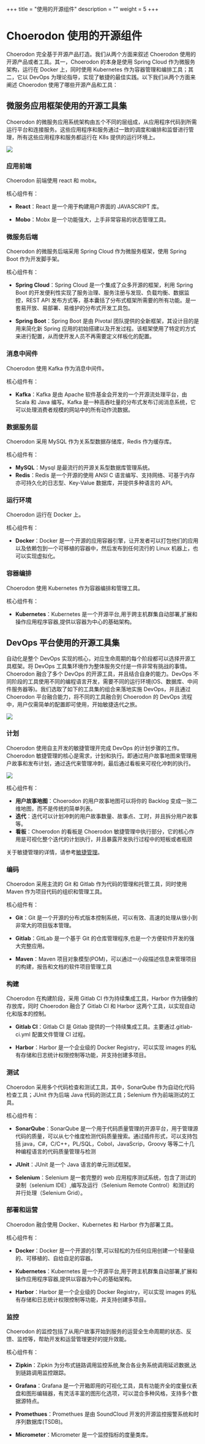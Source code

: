 ﻿+++
title = "使用的开源组件"
description = ""
weight = 5
+++

# Choerodon 使用的开源组件


Choerodon 完全基于开源产品打造。我们从两个方面来叙述 Choerodon 使用的开源产品或者工具。其一，Choerodon 的本身是使用 Spring Cloud 作为微服务架构，运行在 Docker 上，同时使用 Kubernetes 作为容器管理和编排工具；其二，它以 DevOps 为理论指导，实现了敏捷的最佳实践。以下我们从两个方面来阐述 Choerodon 使用了哪些开源产品和工具：

## 微服务应用框架使用的开源工具集


Choerodon 的微服务应用系统架构由五个不同的层组成，从应用程序代码到所需运行平台和连接服务。这些应用程序和服务通过一致的调度和编排和监督进行管理，所有这些应用程序和服务都运行在 K8s 提供的运行环境上。

![](/img/docs/concept/system-component.png)


### 应用前端

Choerodon 前端使用 react 和 mobx。

核心组件有：

- **React**：React 是一个用于构建用户界面的 JAVASCRIPT 库。

- **Mobo**：Mobx 是一个功能强大，上手非常容易的状态管理工具。

### 微服务后端

Choerodon 的微服务后端采用 Spring Cloud 作为微服务框架，使用 Spring Boot 作为开发脚手架。

核心组件有：

- **Spring Cloud**：Spring Cloud 是一个集成了众多开源的框架，利用 Spring Boot 的开发便利性实现了服务治理、服务注册与发现、负载均衡、数据监控，REST API 发布方式等，基本囊括了分布式框架所需要的所有功能。是一套易开放、易部署、易维护的分布式开发工具包。

- **Spring Boot**：Spring Boot 是由 Pivotal 团队提供的全新框架，其设计目的是用来简化新 Spring 应用的初始搭建以及开发过程。该框架使用了特定的方式来进行配置，从而使开发人员不再需要定义样板化的配置。

### 消息中间件

Choerodon 使用 Kafka 作为消息中间件。

核心组件有：

- **Kafka**：Kafka 是由 Apache 软件基金会开发的一个开源流处理平台，由 Scala 和 Java 编写。Kafka 是一种高吞吐量的分布式发布订阅消息系统，它可以处理消费者规模的网站中的所有动作流数据。

### 数据服务层

Choerodon 采用 MySQL 作为关系型数据存储库，Redis 作为缓存库。

核心组件有：

- **MySQL**：Mysql 是最流行的开源关系型数据库管理系统。
- **Redis**：Redis 是一个开源的使用 ANSI C 语言编写、支持网络、可基于内存亦可持久化的日志型、Key-Value 数据库，并提供多种语言的 API。

### 运行环境

Choerodon 运行在 Docker 上。

核心组件有：

- **Docker**：Docker 是一个开源的应用容器引擎，让开发者可以打包他们的应用以及依赖包到一个可移植的容器中，然后发布到任何流行的 Linux 机器上，也可以实现虚拟化。

### 容器编排


Choerodon 使用 Kubernetes 作为容器编排和管理工具。

核心组件有：

- **Kubernetes**：Kubernetes 是一个开源平台,用于跨主机群集自动部署,扩展和操作应用程序容器,提供以容器为中心的基础架构。

## DevOps 平台使用的开源工具集


自动化是整个 DevOps 实现的核心，对应生命周期的每个阶段都可以选择开源工具框架。将 DevOps 工具集环境作为整体服务交付是一件非常有挑战的事情。Choerodon 融合了多个 DevOps 的开源工具，并且结合自身的能力。DevOps 不同阶段的工具使用不同的编程语言开发，需要不同的运行环境(OS、数据库、中间件服务器等)。我们选取了如下的工具集的组合来落地实施 DevOps，并且通过 Choerodon 平台融合能力，将不同的工具融合到 Choerodon 的 DevOps 流程中，用户仅需简单的配置即可使用，开始敏捷迭代之旅。

![](/img/docs/concept/devops-opensource-component.png)

### 计划

Choerodon 使用自主开发的敏捷管理开完成 DevOps 的计划步骤的工作。Choerodon 敏捷管理的核心是需求，计划和执行。即通过用户故事地图来管理用户故事和发布计划，通过迭代来管理冲刺，最后通过看板来可视化冲刺的执行。

![](/img/docs/concept/choerodon_devops.png)

核心组件有：

- **用户故事地图**：Choerodon 的用户故事地图可以将你的 Backlog 变成一张二维地图，而不是传统的简单列表。
- **迭代**：迭代可以计划冲刺的用户故事数量、故事点、工时，并且拆分用户故事等。
- **看板**：Choerodon 的看板是 Choerodon 敏捷管理中执行部分，它的核心作用是可视化整个迭代的计划执行，并且暴露开发执行过程中的短板或者瓶颈

关于敏捷管理的详情，请参考[敏捷管理](#)。

### 编码

Choerodon 采用主流的 Git 和 Gitlab 作为代码的管理和托管工具，同时使用 Maven 作为项目代码的组织和管理工具。

核心组件有：

- **Git**：Git 是一个开源的分布式版本控制系统，可以有效、高速的处理从很小到非常大的项目版本管理。

- **Gitlab**：GitLab 是一个基于 Git 的仓库管理程序,也是一个方便软件开发的强大完整应用。

- **Maven**：Maven 项目对象模型(POM)，可以通过一小段描述信息来管理项目的构建，报告和文档的软件项目管理工具

### 构建

Choerodon 在构建阶段，采用 Gitlab CI 作为持续集成工具，Harbor 作为镜像的存放库，同时 Choerodon 融合了 Gitlab CI 和 Harbor 这两个工具，以实现自动化和版本的控制。

- **Gitlab CI**：Gitlab CI 是 Gitlab 提供的一个持续集成工具。主要通过.gitlab-ci.yml 配置文件管理 CI 过程。

- **Harbor**：Harbor 是一个企业级的 Docker Registry，可以实现 images 的私有存储和日志统计权限控制等功能，并支持创建多项目。

### 测试

Choerodon 采用多个代码检查和测试工具，其中，SonarQube 作为自动化代码检查工具；JUnit 作为后端 Java 代码的测试工具；Selenium 作为前端测试的工具。

核心组件有：

- **SonarQube**：SonarQube 是一个用于代码质量管理的开源平台，用于管理源代码的质量，可以从七个维度检测代码质量搜索。通过插件形式，可以支持包括 java，C#，C/C++，PL/SQL，Cobol，JavaScrip，Groovy 等等二十几种编程语言的代码质量管理与检测

- **JUnit**：JUnit 是一个 Java 语言的单元测试框架。

- **Selenium**：Selenium 是一套完整的 web 应用程序测试系统，包含了测试的录制（selenium IDE）,编写及运行（Selenium Remote Control）和测试的并行处理（Selenium Grid）。

### 部署和运营

Choerodon 融合使用 Docker、Kubernetes 和 Harbor 作为部署工具。

核心组件有：

- **Docker**：Docker 是一个开源的引擎,可以轻松的为任何应用创建一个轻量级的、可移植的、自给自足的容器。

- **Kubernetes**：Kubernetes 是一个开源平台,用于跨主机群集自动部署,扩展和操作应用程序容器,提供以容器为中心的基础架构。

- **Harbor**：Harbor 是一个企业级的 Docker Registry，可以实现 images 的私有存储和日志统计权限控制等功能，并支持创建多项目。

### 监控

Choerodon 的监控包括了从用户故事开始到服务的运营全生命周期的状态、反馈、监控等，帮助开发和运营管理更好的提升效能。

核心组件有：

- **Zipkin**：Zipkin 为分布式链路调用监控系统,聚合各业务系统调用延迟数据,达到链路调用监控跟踪。

- **Grafana**：Grafana 是一个开箱即用的可视化工具，具有功能齐全的度量仪表盘和图形编辑器，有灵活丰富的图形化选项，可以混合多种风格，支持多个数据源特点。

- **Promethues**：Promethues 是由 SoundCloud 开发的开源监控报警系统和时序列数据库(TSDB)。

- **Micrometer**：Micrometer 是一个监控指标的度量类库。

